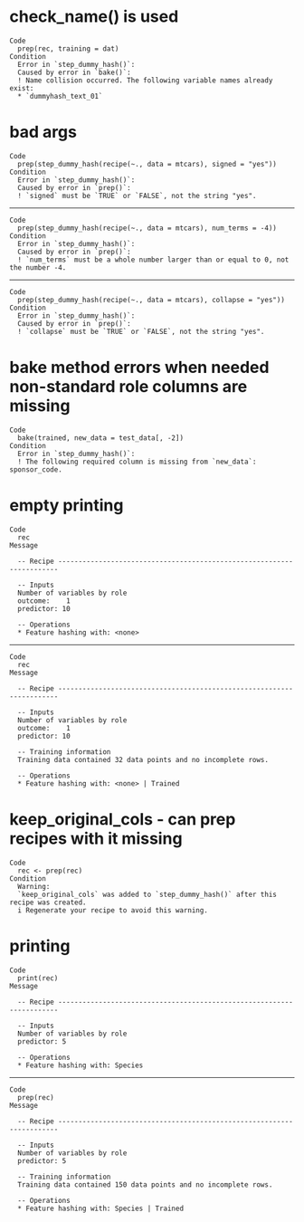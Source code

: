 # check_name() is used

    Code
      prep(rec, training = dat)
    Condition
      Error in `step_dummy_hash()`:
      Caused by error in `bake()`:
      ! Name collision occurred. The following variable names already exist:
      * `dummyhash_text_01`

# bad args

    Code
      prep(step_dummy_hash(recipe(~., data = mtcars), signed = "yes"))
    Condition
      Error in `step_dummy_hash()`:
      Caused by error in `prep()`:
      ! `signed` must be `TRUE` or `FALSE`, not the string "yes".

---

    Code
      prep(step_dummy_hash(recipe(~., data = mtcars), num_terms = -4))
    Condition
      Error in `step_dummy_hash()`:
      Caused by error in `prep()`:
      ! `num_terms` must be a whole number larger than or equal to 0, not the number -4.

---

    Code
      prep(step_dummy_hash(recipe(~., data = mtcars), collapse = "yes"))
    Condition
      Error in `step_dummy_hash()`:
      Caused by error in `prep()`:
      ! `collapse` must be `TRUE` or `FALSE`, not the string "yes".

# bake method errors when needed non-standard role columns are missing

    Code
      bake(trained, new_data = test_data[, -2])
    Condition
      Error in `step_dummy_hash()`:
      ! The following required column is missing from `new_data`: sponsor_code.

# empty printing

    Code
      rec
    Message
      
      -- Recipe ----------------------------------------------------------------------
      
      -- Inputs 
      Number of variables by role
      outcome:    1
      predictor: 10
      
      -- Operations 
      * Feature hashing with: <none>

---

    Code
      rec
    Message
      
      -- Recipe ----------------------------------------------------------------------
      
      -- Inputs 
      Number of variables by role
      outcome:    1
      predictor: 10
      
      -- Training information 
      Training data contained 32 data points and no incomplete rows.
      
      -- Operations 
      * Feature hashing with: <none> | Trained

# keep_original_cols - can prep recipes with it missing

    Code
      rec <- prep(rec)
    Condition
      Warning:
      `keep_original_cols` was added to `step_dummy_hash()` after this recipe was created.
      i Regenerate your recipe to avoid this warning.

# printing

    Code
      print(rec)
    Message
      
      -- Recipe ----------------------------------------------------------------------
      
      -- Inputs 
      Number of variables by role
      predictor: 5
      
      -- Operations 
      * Feature hashing with: Species

---

    Code
      prep(rec)
    Message
      
      -- Recipe ----------------------------------------------------------------------
      
      -- Inputs 
      Number of variables by role
      predictor: 5
      
      -- Training information 
      Training data contained 150 data points and no incomplete rows.
      
      -- Operations 
      * Feature hashing with: Species | Trained

